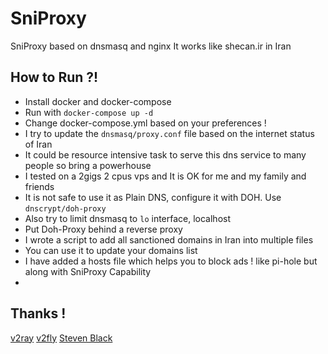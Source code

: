 # SniProxy
SniProxy based on dnsmasq and nginx
It works like shecan.ir in Iran

## How to Run ?!
- Install docker and docker-compose
- Run with `` docker-compose up -d ``
- Change docker-compose.yml based on your preferences !
- I try to update the `` dnsmasq/proxy.conf `` file based on the internet status of Iran
- It could be resource intensive task to serve this dns service to many people so bring a powerhouse
- I tested on a 2gigs 2 cpus vps and It is OK for me and my family and friends
- It is not safe to use it as Plain DNS, configure it with DOH. Use `` dnscrypt/doh-proxy ``
- Also try to limit dnsmasq  to `` lo `` interface, localhost
- Put Doh-Proxy behind a reverse proxy
- I wrote a script to add all sanctioned domains in Iran into multiple files
- You can use it to update your domains list
- I have added a hosts file which helps you to block ads ! like pi-hole but along with SniProxy Capability
- 
## Thanks !
[v2ray](https://github.com/v2ray/domain-list-community)
[v2fly](https://github.com/v2fly/domain-list-community)
[Steven Black](https://github.com/StevenBlack/hosts)
